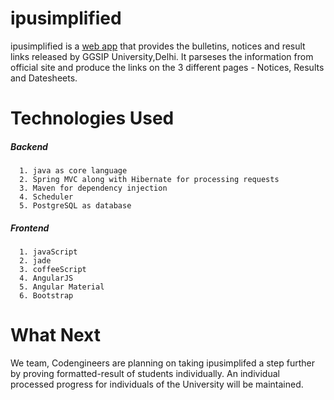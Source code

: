 # ipusimplified
ipusimplified is a [web app](https://ipusimplified.herokuapp.com) that provides the bulletins, notices and result links released by GGSIP University,Delhi. It parseses the information from official
site and produce the links on the 3 different pages - Notices, Results and Datesheets.

# Technologies Used

##### Backend 
      1. java as core language
      2. Spring MVC along with Hibernate for processing requests
      3. Maven for dependency injection
      4. Scheduler
      5. PostgreSQL as database
##### Frontend
      1. javaScript
      2. jade
      3. coffeeScript
      4. AngularJS
      5. Angular Material
      6. Bootstrap

# What Next
We team, Codengineers are planning on taking ipusimplifed a step further by proving formatted-result of students individually. An individual
processed progress for individuals of the University will be maintained.
